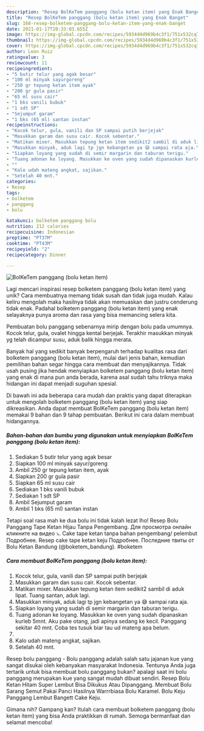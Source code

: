 ```yaml
---
description: "Resep BolKeTem panggang (bolu ketan item) yang Enak Banget"
title: "Resep BolKeTem panggang (bolu ketan item) yang Enak Banget"
slug: 168-resep-bolketem-panggang-bolu-ketan-item-yang-enak-banget
date: 2021-01-17T20:33:03.655Z
image: https://img-global.cpcdn.com/recipes/5934d4d969b4c3f1/751x532cq70/bolketem-panggang-bolu-ketan-item-foto-resep-utama.jpg
thumbnail: https://img-global.cpcdn.com/recipes/5934d4d969b4c3f1/751x532cq70/bolketem-panggang-bolu-ketan-item-foto-resep-utama.jpg
cover: https://img-global.cpcdn.com/recipes/5934d4d969b4c3f1/751x532cq70/bolketem-panggang-bolu-ketan-item-foto-resep-utama.jpg
author: Leon Ruiz
ratingvalue: 3
reviewcount: 11
recipeingredient:
- "5 butir telur yang agak besar"
- "100 ml minyak sayurgoreng"
- "250 gr tepung ketan item ayak"
- "200 gr gula pasir"
- "65 ml susu cair"
- "1 bks vanili bubuk"
- "1 sdt SP"
- "Sejumput garam"
- "1 bks (65 ml) santan instan"
recipeinstructions:
- "Kocok telur, gula, vanili dan SP sampai putih berjejak"
- "Masukkan garam dan susu cair. Kocok sebentar."
- "Matikan mixer. Masukkan tepung ketan item sedikit2 sambil di aduk lipat. Tuang santan, aduk lagi."
- "Masukkan minyak, aduk lagi tp jgn kebangetan ya 😅 sampai rata aja."
- "Siapkan loyang yang sudah di semir margarin dan taburan terigu."
- "Tuang adonan ke loyang. Masukkan ke oven yang sudah dipanaskan kurleb 5mnt. Aku pake otang, jadi apinya sedang ke kecil. Panggang sekitar 40 mnt. Coba tes tusuk biar tau ud mateng apa belum."
- ""
- "Kalo udah mateng angkat, sajikan."
- "Setelah 40 mnt."
categories:
- Resep
tags:
- bolketem
- panggang
- bolu

katakunci: bolketem panggang bolu 
nutrition: 212 calories
recipecuisine: Indonesian
preptime: "PT37M"
cooktime: "PT43M"
recipeyield: "2"
recipecategory: Dinner

---
```



![BolKeTem panggang (bolu ketan item)](https://img-global.cpcdn.com/recipes/5934d4d969b4c3f1/751x532cq70/bolketem-panggang-bolu-ketan-item-foto-resep-utama.jpg)

Lagi mencari inspirasi resep bolketem panggang (bolu ketan item) yang unik? Cara membuatnya memang tidak susah dan tidak juga mudah. Kalau keliru mengolah maka hasilnya tidak akan memuaskan dan justru cenderung tidak enak. Padahal bolketem panggang (bolu ketan item) yang enak selayaknya punya aroma dan rasa yang bisa memancing selera kita.

Pembuatan bolu panggang sebenarnya mirip dengan bolu pada umumnya. Kocok telur, gula, ovalet hingga kental berjejak. Terakhir masukkan minyak yg telah dicampur susu, aduk balik hingga merata.

Banyak hal yang sedikit banyak berpengaruh terhadap kualitas rasa dari bolketem panggang (bolu ketan item), mulai dari jenis bahan, kemudian pemilihan bahan segar hingga cara membuat dan menyajikannya. Tidak usah pusing jika hendak menyiapkan bolketem panggang (bolu ketan item) yang enak di mana pun anda berada, karena asal sudah tahu triknya maka hidangan ini dapat menjadi suguhan spesial.


Di bawah ini ada beberapa cara mudah dan praktis yang dapat diterapkan untuk mengolah bolketem panggang (bolu ketan item) yang siap dikreasikan. Anda dapat membuat BolKeTem panggang (bolu ketan item) memakai 9 bahan dan 9 tahap pembuatan. Berikut ini cara dalam membuat hidangannya.

<!--inarticleads1-->

##### Bahan-bahan dan bumbu yang digunakan untuk menyiapkan BolKeTem panggang (bolu ketan item):

1. Sediakan 5 butir telur yang agak besar
1. Siapkan 100 ml minyak sayur/goreng
1. Ambil 250 gr tepung ketan item, ayak
1. Siapkan 200 gr gula pasir
1. Siapkan 65 ml susu cair
1. Sediakan 1 bks vanili bubuk
1. Sediakan 1 sdt SP
1. Ambil Sejumput garam
1. Ambil 1 bks (65 ml) santan instan


Tetapi soal rasa mah ke dua bolu ini tidak kalah lezat lho! Resep Bolu Panggang Tape Ketan Hijau Tanpa Pengembang. Для просмотра онлайн кликните на видео ⤵. Cake tape ketan tanpa bahan pengembang/ pelembut Подробнее. Resep cake tape ketan keju Подробнее. Последние твиты от Bolu Ketan Bandung (@boketem_bandung). #boketem 

<!--inarticleads2-->

##### Cara membuat BolKeTem panggang (bolu ketan item):

1. Kocok telur, gula, vanili dan SP sampai putih berjejak
1. Masukkan garam dan susu cair. Kocok sebentar.
1. Matikan mixer. Masukkan tepung ketan item sedikit2 sambil di aduk lipat. Tuang santan, aduk lagi.
1. Masukkan minyak, aduk lagi tp jgn kebangetan ya 😅 sampai rata aja.
1. Siapkan loyang yang sudah di semir margarin dan taburan terigu.
1. Tuang adonan ke loyang. Masukkan ke oven yang sudah dipanaskan kurleb 5mnt. Aku pake otang, jadi apinya sedang ke kecil. Panggang sekitar 40 mnt. Coba tes tusuk biar tau ud mateng apa belum.
1. 
1. Kalo udah mateng angkat, sajikan.
1. Setelah 40 mnt.


Resep bolu panggang - Bolu panggang adalah salah satu jajanan kue yang sangat disukai oleh kebanyakan masyarakat Indonesia. Tentunya Anda juga tertarik untuk bisa membuat bolu panggang bukan? apalagi saat ini bolu panggang merupakan kue yang sangat mudah dibuat sendiri. Resep Bolu Ketan Hitam Super Lembut Bisa Dikukus Atau Dipanggang. Membuat Bolu Sarang Semut Pakai Panci Hasilnya Warrrbiasa Bolu Karamel. Bolu Keju Panggang Lembut Bangett Cake Keju. 

Gimana nih? Gampang kan? Itulah cara membuat bolketem panggang (bolu ketan item) yang bisa Anda praktikkan di rumah. Semoga bermanfaat dan selamat mencoba!
